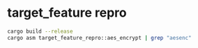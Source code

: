 # target_feature repro

```sh
cargo build --release
cargo asm target_feature_repro::aes_encrypt | grep "aesenc"
```